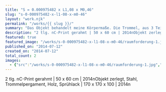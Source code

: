 ```yaml
---
title: "S = 0.000975482 x L1,08 x M0,46"
slug: "s-0-000975482-x-l1-08-x-m0-46"
layout: "work.njk"
permalink: "/works/{{ slug }}/"
summary: "Das Objekt behandelt meine Körpermaße. Die Trommel, aus 3 Teilen bestehend, stellt den Kopf, den Oberkörper und die Beine dar. Die Holzräder beziehen sich auf meine Körperlänge und haben somit einen Durchmesser von 170 cm."
description: "2 tlg. nC-Print gerahmt | 50 x 60 cm | 2014nObjekt zerlegt, Stahl, Trommelpergament, Holz, Sprühlack | 170 x 170 x 100 | 2014n"
featured: true
featured_image: "/works/s-0-000975482-x-l1-08-x-m0-46/raumforderung-1.jpg"
published_on: "2014-07-12"
created_on: "2014-07-12"
total_count: 2
images:
  - {"src":"/works/s-0-000975482-x-l1-08-x-m0-46/raumforderung-1.jpg","alt":"Raumforderung 1","caption":"Raumforderung 1.1 | 3-tlg. Serie | C-Print aufkaschiert | 30x20 | 2013","order":7}
---
```


2 tlg. nC-Print gerahmt | 50 x 60 cm | 2014nObjekt zerlegt, Stahl, Trommelpergament, Holz, Sprühlack | 170 x 170 x 100 | 2014n